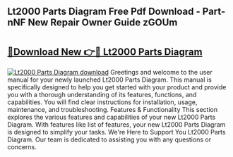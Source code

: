 ## Lt2000 Parts Diagram Free Pdf Download - Part-nNF New Repair Owner Guide zGOUm

# <h2><a href="http://dfk2xl6.blite.top/?on=Lt2000+Parts+Diagram">🔗Download New 👉🔴 Lt2000 Parts Diagram</a></h2>

[![Lt2000 Parts Diagram download](https://i.imgur.com/lujVjoI.png)](http://dfk2xl6.blite.top/?on=Lt2000+Parts+Diagram)
Greetings and welcome to the user manual for your newly launched Lt2000 Parts Diagram. This manual is specifically designed to help you get started with your product and provide you with a thorough understanding of its features, functions, and capabilities. You will find clear instructions for installation, usage, maintenance, and troubleshooting. Features & Functionality This section explores the various features and capabilities of your new Lt2000 Parts Diagram. With features like list of features, your new Lt2000 Parts Diagram is designed to simplify your tasks. We're Here to Support You Lt2000 Parts Diagram. Our team is dedicated to assisting you with any questions or concerns.
